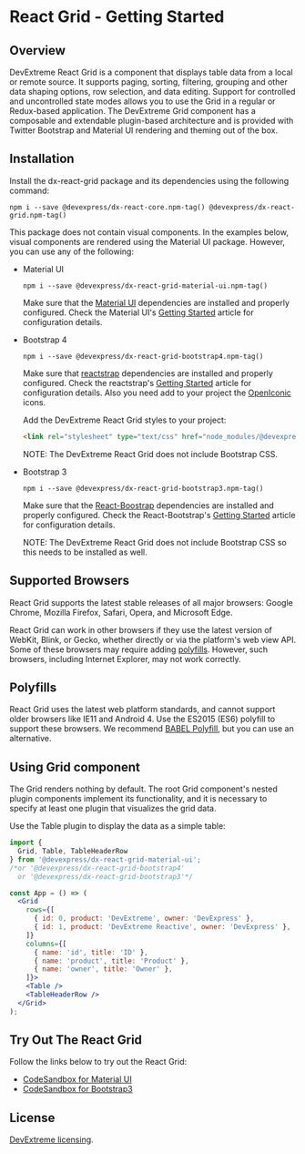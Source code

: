 # React Grid - Getting Started

## Overview

DevExtreme React Grid is a component that displays table data from a local or remote source. It supports paging, sorting, filtering, grouping and other data shaping options, row selection, and data editing. Support for controlled and uncontrolled state modes allows you to use the Grid in a regular or Redux-based application. The DevExtreme Grid component has a composable and extendable plugin-based architecture and is provided with Twitter Bootstrap and Material UI rendering and theming out of the box.

## Installation

Install the dx-react-grid package and its dependencies using the following command:

```
npm i --save @devexpress/dx-react-core.npm-tag() @devexpress/dx-react-grid.npm-tag()
```

This package does not contain visual components. In the examples below, visual components are rendered using the Material UI package. However, you can use any of the following:

- Material UI

  ```
  npm i --save @devexpress/dx-react-grid-material-ui.npm-tag()
  ```

  Make sure that the [Material UI](https://material-ui-1dab0.firebaseapp.com/) dependencies are installed and properly configured. Check the Material UI's [Getting Started](https://material-ui-1dab0.firebaseapp.com/getting-started/installation) article for configuration details.

- Bootstrap 4

  ```
  npm i --save @devexpress/dx-react-grid-bootstrap4.npm-tag()
  ```

  Make sure that [reactstrap](https://reactstrap.github.io/) dependencies are installed and properly configured. Check the reactstrap's [Getting Started](https://reactstrap.github.io/) article for configuration details. Also you need add to your project the [OpenIconic](https://useiconic.com/open) icons.

  Add the DevExtreme React Grid styles to your project:

  ```html
  <link rel="stylesheet" type="text/css" href="node_modules/@devexpress/dx-react-grid-bootstrap4/dist/dx-react-grid-bootstrap4.css" />
  ```

  NOTE: The DevExtreme React Grid does not include Bootstrap CSS.

- Bootstrap 3

  ```
  npm i --save @devexpress/dx-react-grid-bootstrap3.npm-tag()
  ```

  Make sure that the [React-Boostrap](https://react-bootstrap.github.io) dependencies are installed and properly configured. Check the React-Bootstrap's [Getting Started](https://react-bootstrap.github.io/getting-started/introduction) article for configuration details.

  NOTE: The DevExtreme React Grid does not include Bootstrap CSS so this needs to be installed as well.

## Supported Browsers

React Grid supports the latest stable releases of all major browsers: Google Chrome, Mozilla Firefox, Safari, Opera, and Microsoft Edge.

React Grid can work in other browsers if they use the latest version of WebKit, Blink, or Gecko, whether directly or via the platform's web view API. Some of these browsers may require adding [polyfills](#polyfills). However, such browsers, including Internet Explorer, may not work correctly.

## Polyfills

React Grid uses the latest web platform standards, and cannot support older browsers like IE11 and Android 4. Use the ES2015 (ES6) polyfill to support these browsers. We recommend [BABEL Polyfill](https://babeljs.io/docs/usage/polyfill/), but you can use an alternative.

## Using Grid component

The Grid renders nothing by default. The root Grid component's nested plugin components implement its functionality, and it is necessary to specify at least one plugin that visualizes the grid data.

Use the Table plugin to display the data as a simple table:

```jsx
import {
  Grid, Table, TableHeaderRow
} from '@devexpress/dx-react-grid-material-ui';
/*or '@devexpress/dx-react-grid-bootstrap4'
  or '@devexpress/dx-react-grid-bootstrap3'*/

const App = () => (
  <Grid
    rows={[
      { id: 0, product: 'DevExtreme', owner: 'DevExpress' },
      { id: 1, product: 'DevExtreme Reactive', owner: 'DevExpress' },
    ]}
    columns={[
      { name: 'id', title: 'ID' },
      { name: 'product', title: 'Product' },
      { name: 'owner', title: 'Owner' },
    ]}>
    <Table />
    <TableHeaderRow />
  </Grid>
);
```

## Try Out The React Grid

Follow the links below to try out the React Grid:

- [CodeSandbox for Material UI](https://codesandbox.io/s/13qvz1qqzl)
- [CodeSandbox for Bootstrap3](https://codesandbox.io/s/7o46mkowx)

## License

[DevExtreme licensing](https://js.devexpress.com/licensing/).
